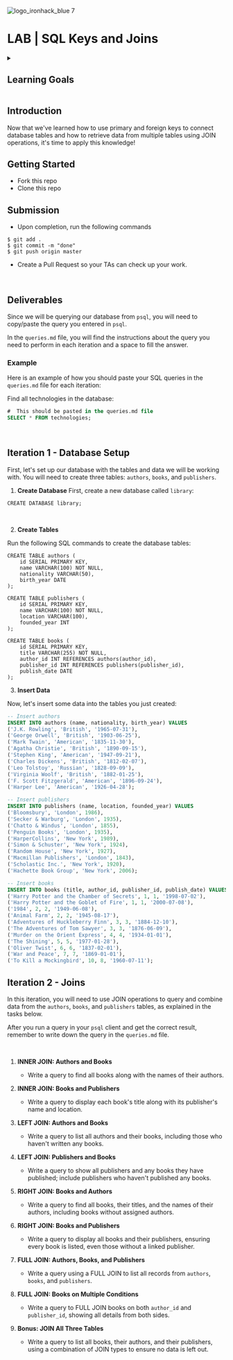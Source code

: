 ![logo_ironhack_blue 7](https://user-images.githubusercontent.com/23629340/40541063-a07a0a8a-601a-11e8-91b5-2f13e6b441.png)

# LAB | SQL Keys and Joins

<details>
  <summary>
   <h2>Learning Goals</h2>
  </summary>

This exercise allows you to practice and apply the concepts and techniques taught in class.

Upon completion of this exercise, you will be able to:

- Define PRIMARY and FOREIGN keys in PostgreSQL tables.
- Use different types of JOIN operations to retrieve data from multiple tables.

  <br>

  <hr>

</details>

## Introduction

Now that we've learned how to use primary and foreign keys to connect database tables and how to retrieve data from multiple tables using JOIN operations, it's time to apply this knowledge!

## Getting Started

- Fork this repo
- Clone this repo

## Submission

- Upon completion, run the following commands

```
$ git add .
$ git commit -m "done"
$ git push origin master
```

- Create a Pull Request so your TAs can check up your work.

<br>

## Deliverables

Since we will be querying our database from `psql`, you will need to copy/paste the query you entered in `psql`.

In the `queries.md` file, you will find the instructions about the query you need to perform in each iteration and a space to fill the answer.

### Example

Here is an example of how you should paste your SQL queries in the `queries.md` file for each iteration:

Find all technologies in the database:

```sql
#  This should be pasted in the queries.md file
SELECT * FROM technologies;
```

<br>

## Iteration 1 - Database Setup

First, let's set up our database with the tables and data we will be working with. You will need to create three tables: `authors`, `books`, and `publishers`.

1. **Create Database**
   First, create a new database called `library`:

```postgresql
CREATE DATABASE library;
```

<br>

2. **Create Tables**

Run the following SQL commands to create the database tables:

```postgresql
CREATE TABLE authors (
    id SERIAL PRIMARY KEY,
    name VARCHAR(100) NOT NULL,
    nationality VARCHAR(50),
    birth_year DATE
);

CREATE TABLE publishers (
    id SERIAL PRIMARY KEY,
    name VARCHAR(100) NOT NULL,
    location VARCHAR(100),
    founded_year INT
);

CREATE TABLE books (
    id SERIAL PRIMARY KEY,
    title VARCHAR(255) NOT NULL,
    author_id INT REFERENCES authors(author_id),
    publisher_id INT REFERENCES publishers(publisher_id),
    publish_date DATE
);
```

3. **Insert Data**

Now, let's insert some data into the tables you just created:

```sql
-- Insert authors
INSERT INTO authors (name, nationality, birth_year) VALUES
('J.K. Rowling', 'British', '1965-07-31'),
('George Orwell', 'British', '1903-06-25'),
('Mark Twain', 'American', '1835-11-30'),
('Agatha Christie', 'British', '1890-09-15'),
('Stephen King', 'American', '1947-09-21'),
('Charles Dickens', 'British', '1812-02-07'),
('Leo Tolstoy', 'Russian', '1828-09-09'),
('Virginia Woolf', 'British', '1882-01-25'),
('F. Scott Fitzgerald', 'American', '1896-09-24'),
('Harper Lee', 'American', '1926-04-28');

-- Insert publishers
INSERT INTO publishers (name, location, founded_year) VALUES
('Bloomsbury', 'London', 1986),
('Secker & Warburg', 'London', 1935),
('Chatto & Windus', 'London', 1855),
('Penguin Books', 'London', 1935),
('HarperCollins', 'New York', 1989),
('Simon & Schuster', 'New York', 1924),
('Random House', 'New York', 1927),
('Macmillan Publishers', 'London', 1843),
('Scholastic Inc.', 'New York', 1920),
('Hachette Book Group', 'New York', 2006);

-- Insert books
INSERT INTO books (title, author_id, publisher_id, publish_date) VALUES
('Harry Potter and the Chamber of Secrets', 1, 1, '1998-07-02'),
('Harry Potter and the Goblet of Fire', 1, 1, '2000-07-08'),
('1984', 2, 2, '1949-06-08'),
('Animal Farm', 2, 2, '1945-08-17'),
('Adventures of Huckleberry Finn', 3, 3, '1884-12-10'),
('The Adventures of Tom Sawyer', 3, 3, '1876-06-09'),
('Murder on the Orient Express', 4, 4, '1934-01-01'),
('The Shining', 5, 5, '1977-01-28'),
('Oliver Twist', 6, 6, '1837-02-01'),
('War and Peace', 7, 7, '1869-01-01'),
('To Kill a Mockingbird', 10, 8, '1960-07-11');
```

## Iteration 2 - Joins

In this iteration, you will need to use JOIN operations to query and combine data from the `authors`, `books`, and `publishers` tables, as explained in the tasks below.

After you run a query in your `psql` client and get the correct result, remember to write down the query in the `queries.md` file.

<br>

1. **INNER JOIN: Authors and Books**

   - Write a query to find all books along with the names of their authors.

2. **INNER JOIN: Books and Publishers**

   - Write a query to display each book's title along with its publisher's name and location.

3. **LEFT JOIN: Authors and Books**

   - Write a query to list all authors and their books, including those who haven't written any books.

4. **LEFT JOIN: Publishers and Books**

   - Write a query to show all publishers and any books they have published; include publishers who haven't published any books.

5. **RIGHT JOIN: Books and Authors**

   - Write a query to find all books, their titles, and the names of their authors, including books without assigned authors.

6. **RIGHT JOIN: Books and Publishers**

   - Write a query to display all books and their publishers, ensuring every book is listed, even those without a linked publisher.

7. **FULL JOIN: Authors, Books, and Publishers**

   - Write a query using a FULL JOIN to list all records from `authors`, `books`, and `publishers`.

8. **FULL JOIN: Books on Multiple Conditions**

   - Write a query to FULL JOIN books on both `author_id` and `publisher_id`, showing all details from both sides.

9. **Bonus: JOIN All Three Tables**
   - Write a query to list all books, their authors, and their publishers, using a combination of JOIN types to ensure no data is left out.
